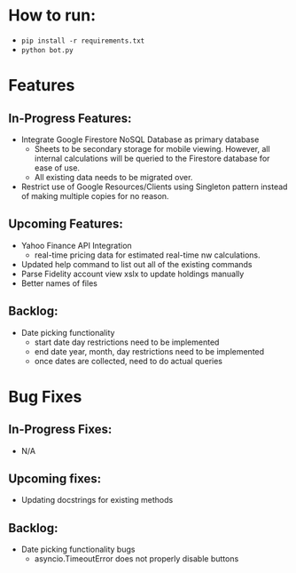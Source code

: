 # How to run:

- `pip install -r requirements.txt`
- `python bot.py`

# Features

## In-Progress Features:

- Integrate Google Firestore NoSQL Database as primary database
  - Sheets to be secondary storage for mobile viewing. However, all internal calculations will be queried to the Firestore database for ease of use.
  - All existing data needs to be migrated over.
- Restrict use of Google Resources/Clients using Singleton pattern instead of making multiple copies for no reason.

## Upcoming Features:
- Yahoo Finance API Integration
  - real-time pricing data for estimated real-time nw calculations.
- Updated help command to list out all of the existing commands
- Parse Fidelity account view xslx to update holdings manually
- Better names of files

## Backlog:
- Date picking functionality
    - start date day restrictions need to be implemented
    - end date year, month, day restrictions need to be implemented
    - once dates are collected, need to do actual queries

# Bug Fixes

## In-Progress Fixes:
- N/A

## Upcoming fixes:

- Updating docstrings for existing methods

## Backlog:
- Date picking functionality bugs
    - asyncio.TimeoutError does not properly disable buttons
